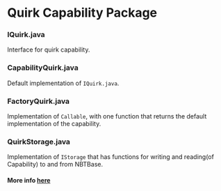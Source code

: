 # Quirk Capability Package



### IQuirk.java

Interface for quirk capability.



### CapabilityQuirk.java

Default implementation of `IQuirk.java`.



### FactoryQuirk.java

Implementation of `Callable`, with one function that returns the default implementation of the capability.



### QuirkStorage.java

Implementation of `IStorage` that has functions for writing and reading(of Capability) to and from NBTBase.



#### More info [here](https://mcforge.readthedocs.io/en/latest/datastorage/capabilities/)

